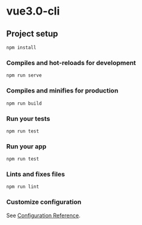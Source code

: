 # vue3.0-cli

## Project setup
```
npm install
```

### Compiles and hot-reloads for development
```
npm run serve
```

### Compiles and minifies for production
```
npm run build
```

### Run your tests
```
npm run test
```

### Run your app
```
npm run test
```

### Lints and fixes files
```
npm run lint
```

### Customize configuration
See [Configuration Reference](https://cli.vuejs.org/config/).
